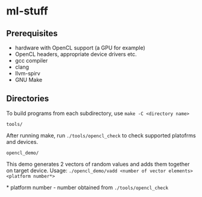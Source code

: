 # ml-stuff

## Prerequisites

- hardware with OpenCL support (a GPU for example)
- OpenCL headers, appropriate device drivers etc.
- gcc compiler
- clang
- llvm-spirv
- GNU Make

## Directories

To build programs from each subdirectory, use ``make -C <directory name>``


``tools/``

After running make, run ``./tools/opencl_check`` to check supported platofrms and devices.


``opencl_demo/``

This demo generates 2 vectors of random values and adds them together on target device.
Usage: ``./opencl_demo/vadd <number of vector elements> <platform number*>``

\* platform number - number obtained from ``./tools/opencl_check``


